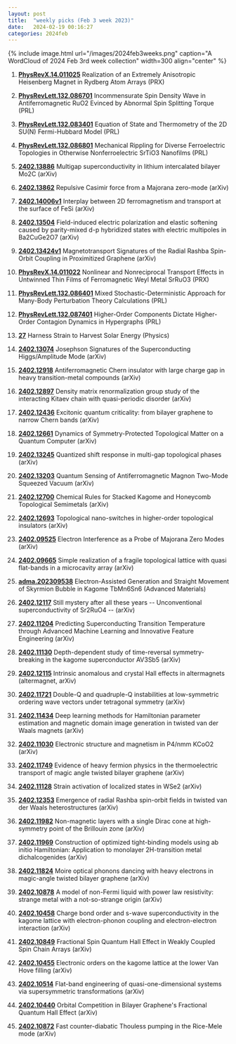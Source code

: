 ```yaml
---
layout: post
title:  "weekly picks (Feb 3 week 2023)"
date:   2024-02-19 00:16:27
categories: 2024feb
---
```



{% include image.html url="/images/2024feb3weeks.png" caption="A WordCloud of 2024 Feb 3rd week collection" width=300 align="center" %}



1. **[PhysRevX.14.011025](https://link.aps.org/doi/10.1103/PhysRevX.14.011025)** Realization of an Extremely Anisotropic Heisenberg Magnet in Rydberg Atom Arrays (PRX)

1. **[PhysRevLett.132.086701](https://link.aps.org/doi/10.1103/PhysRevLett.132.086701)** Incommensurate Spin Density Wave in Antiferromagnetic RuO2 Evinced by Abnormal Spin Splitting Torque (PRL)

1. **[PhysRevLett.132.083401](https://link.aps.org/doi/10.1103/PhysRevLett.132.083401)** Equation of State and Thermometry of the 2D SU(N) Fermi-Hubbard Model (PRL)

1. **[PhysRevLett.132.086801](https://link.aps.org/doi/10.1103/PhysRevLett.132.086801)** Mechanical Rippling for Diverse Ferroelectric Topologies in Otherwise Nonferroelectric SrTiO3 Nanofilms (PRL)




1. **[2402.13886](http://arxiv.org/abs/2402.13886)** Multigap superconductivity in lithium intercalated bilayer Mo2C (arXiv)

1. **[2402.13862](http://arxiv.org/abs/2402.13862)** Repulsive Casimir force from a Majorana zero-mode (arXiv)

1. **[2402.14006v1](https://arxiv.org/abs/2402.14006v1)** Interplay between 2D ferromagnetism and transport at the surface of FeSi (arXiv)

1. **[2402.13504](http://arxiv.org/abs/2402.13504)** Field-induced electric polarization and elastic softening caused by parity-mixed d-p hybridized states with electric multipoles in Ba2CuGe2O7 (arXiv)

1. **[2402.13424v1](https://arxiv.org/abs/2402.13424v1)** Magnetotransport Signatures of the Radial Rashba Spin-Orbit Coupling in Proximitized Graphene (arXiv)





1. **[PhysRevX.14.011022](https://link.aps.org/doi/10.1103/PhysRevX.14.011022)** Nonlinear and Nonreciprocal Transport Effects in Untwinned Thin Films of Ferromagnetic Weyl Metal SrRuO3 (PRX)

1. **[PhysRevLett.132.086401](https://link.aps.org/doi/10.1103/PhysRevLett.132.086401)** Mixed Stochastic-Deterministic Approach for Many-Body Perturbation Theory Calculations (PRL)

1. **[PhysRevLett.132.087401](https://link.aps.org/doi/10.1103/PhysRevLett.132.087401)** Higher-Order Components Dictate Higher-Order Contagion Dynamics in Hypergraphs (PRL)

1. **[27](https://physics.aps.org/articles/v17/27)** Harness Strain to Harvest Solar Energy (Physics)



1. **[2402.13074](http://arxiv.org/abs/2402.13074)** Josephson Signatures of the Superconducting Higgs/Amplitude Mode (arXiv)

1. **[2402.12918](http://arxiv.org/abs/2402.12918)** Antiferromagnetic Chern insulator with large charge gap in heavy transition-metal compounds (arXiv)

1. **[2402.12897](http://arxiv.org/abs/2402.12897)** Density matrix renormalization group study of the interacting Kitaev chain with quasi-periodic disorder (arXiv)

1. **[2402.12436](http://arxiv.org/abs/2402.12436)** Excitonic quantum criticality: from bilayer graphene to narrow Chern bands (arXiv)

1. **[2402.12661](http://arxiv.org/abs/2402.12661)** Dynamics of Symmetry-Protected Topological Matter on a Quantum Computer (arXiv)

1. **[2402.13245](http://arxiv.org/abs/2402.13245)** Quantized shift response in multi-gap topological phases (arXiv)

1. **[2402.13203](http://arxiv.org/abs/2402.13203)** Quantum Sensing of Antiferromagnetic Magnon Two-Mode Squeezed Vacuum (arXiv)

1. **[2402.12700](http://arxiv.org/abs/2402.12700)** Chemical Rules for Stacked Kagome and Honeycomb Topological Semimetals (arXiv)

1. **[2402.12693](http://arxiv.org/abs/2402.12693)** Topological nano-switches in higher-order topological insulators (arXiv)








1. **[2402.09525](http://arxiv.org/abs/2402.09525)** Electron Interference as a Probe of Majorana Zero Modes (arXiv)

1. **[2402.09665](http://arxiv.org/abs/2402.09665)** Simple realization of a fragile topological lattice with quasi flat-bands in a microcavity array (arXiv)

1. **[adma.202309538](https://onlinelibrary.wiley.com/doi/abs/10.1002/adma.202309538)** Electron-Assisted Generation and Straight Movement of Skyrmion Bubble in Kagome TbMn6Sn6 (Advanced Materials)



1. **[2402.12117](http://arxiv.org/abs/2402.12117)** Still mystery after all these years -- Unconventional superconductivity of Sr2RuO4 -- (arXiv)

1. **[2402.11204](http://arxiv.org/abs/2402.11204)** Predicting Superconducting Transition Temperature through Advanced Machine Learning and Innovative Feature Engineering (arXiv)

1. **[2402.11130](http://arxiv.org/abs/2402.11130)** Depth-dependent study of time-reversal symmetry-breaking in the kagome superconductor AV3Sb5 (arXiv)

1. **[2402.12115](http://arxiv.org/abs/2402.12115)** Intrinsic anomalous and crystal Hall effects in altermagnets (altermagnet, arXiv)

1. **[2402.11721](http://arxiv.org/abs/2402.11721)** Double-Q and quadruple-Q instabilities at low-symmetric ordering wave vectors under tetragonal symmetry (arXiv)

1. **[2402.11434](http://arxiv.org/abs/2402.11434)** Deep learning methods for Hamiltonian parameter estimation and magnetic domain image generation in twisted van der Waals magnets (arXiv)

1. **[2402.11030](http://arxiv.org/abs/2402.11030)** Electronic structure and magnetism in P4/nmm KCoO2 (arXiv)

1. **[2402.11749](http://arxiv.org/abs/2402.11749)** Evidence of heavy fermion physics in the thermoelectric transport of magic angle twisted bilayer graphene (arXiv)

1. **[2402.11128](http://arxiv.org/abs/2402.11128)** Strain activation of localized states in WSe2 (arXiv)

1. **[2402.12353](http://arxiv.org/abs/2402.12353)** Emergence of radial Rashba spin-orbit fields in twisted van der Waals heterostructures (arXiv)

1. **[2402.11982](http://arxiv.org/abs/2402.11982)** Non-magnetic layers with a single Dirac cone at high-symmetry point of the Brillouin zone (arXiv)

1. **[2402.11969](http://arxiv.org/abs/2402.11969)** Construction of optimized tight-binding models using ab initio Hamiltonian: Application to monolayer 2H-transition metal dichalcogenides (arXiv)

1. **[2402.11824](http://arxiv.org/abs/2402.11824)** Moire optical phonons dancing with heavy electrons in magic-angle twisted bilayer graphene (arXiv)





1. **[2402.10878](http://arxiv.org/abs/2402.10878)** A model of non-Fermi liquid with power law resistivity: strange metal with a not-so-strange origin (arXiv)

1. **[2402.10458](http://arxiv.org/abs/2402.10458)** Charge bond order and s-wave superconductivity in the kagome lattice with electron-phonon coupling and electron-electron interaction (arXiv)

1. **[2402.10849](http://arxiv.org/abs/2402.10849)** Fractional Spin Quantum Hall Effect in Weakly Coupled Spin Chain Arrays (arXiv)

1. **[2402.10455](http://arxiv.org/abs/2402.10455)** Electronic orders on the kagome lattice at the lower Van Hove filling (arXiv)

1. **[2402.10514](http://arxiv.org/abs/2402.10514)** Flat-band engineering of quasi-one-dimensional systems via supersymmetric transformations (arXiv)

1. **[2402.10440](http://arxiv.org/abs/2402.10440)** Orbital Competition in Bilayer Graphene's Fractional Quantum Hall Effect (arXiv)

1. **[2402.10872](http://arxiv.org/abs/2402.10872)** Fast counter-diabatic Thouless pumping in the Rice-Mele mode (arXiv)
